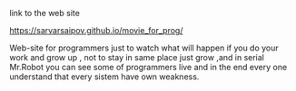 link to the web site 


https://sarvarsaipov.github.io/movie_for_prog/

Web-site for programmers just to watch what will happen if you do your work and grow up , not to stay in same place just grow ,and in serial Mr.Robot you can see some of programmers live and in the end every one understand that every sistem have own weakness.
